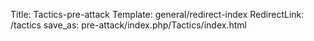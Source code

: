 Title: Tactics-pre-attack
Template: general/redirect-index
RedirectLink: /tactics
save_as: pre-attack/index.php/Tactics/index.html